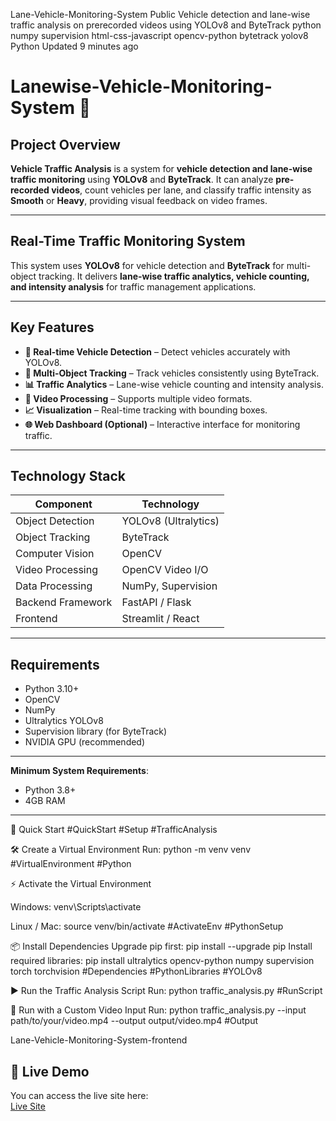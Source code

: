Lane-Vehicle-Monitoring-System Public
Vehicle detection and lane-wise traffic analysis on prerecorded videos using YOLOv8 and ByteTrack
python
numpy
supervision
html-css-javascript
opencv-python
bytetrack
yolov8
 Python Updated 9 minutes ago

# Lanewise-Vehicle-Monitoring-System 🚦

## Project Overview
**Vehicle Traffic Analysis** is a system for **vehicle detection and lane-wise traffic monitoring** using **YOLOv8** and **ByteTrack**. It can analyze **pre-recorded videos**, count vehicles per lane, and classify traffic intensity as **Smooth** or **Heavy**, providing visual feedback on video frames.

---------------------------------------------------------------------------------------------------------------------------------------------------------------------------------------------------------------------

## Real-Time Traffic Monitoring System
This system uses **YOLOv8** for vehicle detection and **ByteTrack** for multi-object tracking. It delivers **lane-wise traffic analytics, vehicle counting, and intensity analysis** for traffic management applications.

---------------------------------------------------------------------------------------------------------------------------------------------------------------------------------------------------------------------

## Key Features
- **🎯 Real-time Vehicle Detection** – Detect vehicles accurately with YOLOv8.  
- **🔄 Multi-Object Tracking** – Track vehicles consistently using ByteTrack.  
- **📊 Traffic Analytics** – Lane-wise vehicle counting and intensity analysis.  
- **🎥 Video Processing** – Supports multiple video formats.  
- **📈 Visualization** – Real-time tracking with bounding boxes.  
- **🌐 Web Dashboard (Optional)** – Interactive interface for monitoring traffic.

---------------------------------------------------------------------------------------------------------------------------------------------------------------------------------------------------------------------

## Technology Stack

| Component           | Technology                     |
|---------------------|--------------------------------|
| Object Detection    | YOLOv8 (Ultralytics)           |
| Object Tracking     | ByteTrack                      |
| Computer Vision     | OpenCV                         |
| Video Processing    | OpenCV Video I/O               |
| Data Processing     | NumPy, Supervision             |
| Backend Framework   | FastAPI / Flask                |
| Frontend            | Streamlit / React              |

---------------------------------------------------------------------------------------------------------------------------------------------------------------------------------------------------------------------

## Requirements
- Python 3.10+  
- OpenCV  
- NumPy  
- Ultralytics YOLOv8  
- Supervision library (for ByteTrack)  
- NVIDIA GPU (recommended)  
---------------------------------------------------------------------------------------------------------------------------------------------------------------------------------------------------------------------
**Minimum System Requirements**:  
- Python 3.8+  
- 4GB RAM  

---------------------------------------------------------------------------------------------------------------------------------------------------------------------------------------------------------------------

🚀 Quick Start #QuickStart #Setup #TrafficAnalysis

🛠 Create a Virtual Environment
Run: python -m venv venv
#VirtualEnvironment #Python

⚡ Activate the Virtual Environment

Windows: venv\Scripts\activate

Linux / Mac: source venv/bin/activate
#ActivateEnv #PythonSetup

📦 Install Dependencies
Upgrade pip first: pip install --upgrade pip
Install required libraries: pip install ultralytics opencv-python numpy supervision torch torchvision
#Dependencies #PythonLibraries #YOLOv8

▶️ Run the Traffic Analysis Script
Run: python traffic_analysis.py
#RunScript 

🎥 Run with a Custom Video Input
Run: python traffic_analysis.py --input path/to/your/video.mp4 --output output/video.mp4
#Output


Lane-Vehicle-Monitoring-System-frontend

## 🚀 Live Demo

You can access the live site here:  
[ Live Site](https://sunkukarthik5.github.io/Lane-Vehicle-Monitoring-System-frontend-/)
